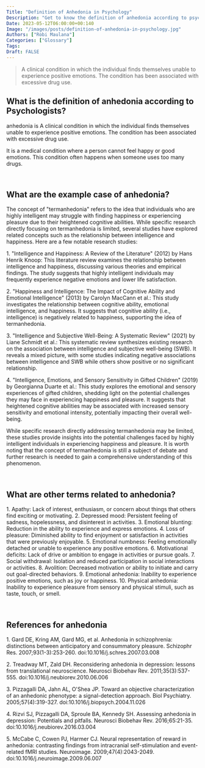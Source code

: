 ```yaml
---
Title: "Definition of Anhedonia in Psychology"
Description: "Get to know the definition of anhedonia according to psychologists."
Date: 2023-05-12T06:00:00+00:140
Image: "/images/posts/definition-of-anhedonia-in-psychology.jpg"
Authors: ["Robi Maulana"]
Categories: ["Glossary"]
Tags: 
Draft: FALSE
---
```





> A clinical condition in which the individual finds themselves unable to experience positive emotions. The condition has been associated with excessive drug use.

## What is the definition of anhedonia according to Psychologists?

anhedonia is A clinical condition in which the individual finds themselves unable to experience positive emotions. The condition has been associated with excessive drug use.

It is a medical condition where a person cannot feel happy or good emotions. This condition often happens when someone uses too many drugs.

 

## What are the example case of anhedonia?

The concept of "termanhedonia" refers to the idea that individuals who are highly intelligent may struggle with finding happiness or experiencing pleasure due to their heightened cognitive abilities. While specific research directly focusing on termanhedonia is limited, several studies have explored related concepts such as the relationship between intelligence and happiness. Here are a few notable research studies:

1\. "Intelligence and Happiness: A Review of the Literature" (2012) by Hans Henrik Knoop: This literature review examines the relationship between intelligence and happiness, discussing various theories and empirical findings. The study suggests that highly intelligent individuals may frequently experience negative emotions and lower life satisfaction.

2\. "Happiness and Intelligence: The Impact of Cognitive Ability and Emotional Intelligence" (2013) by Carolyn MacCann et al.: This study investigates the relationship between cognitive ability, emotional intelligence, and happiness. It suggests that cognitive ability (i.e., intelligence) is negatively related to happiness, supporting the idea of termanhedonia.

3\. "Intelligence and Subjective Well-Being: A Systematic Review" (2021) by Liane Schmidt et al.: This systematic review synthesizes existing research on the association between intelligence and subjective well-being (SWB). It reveals a mixed picture, with some studies indicating negative associations between intelligence and SWB while others show positive or no significant relationship.

4\. "Intelligence, Emotions, and Sensory Sensitivity in Gifted Children" (2019) by Georgianna Duarte et al.: This study explores the emotional and sensory experiences of gifted children, shedding light on the potential challenges they may face in experiencing happiness and pleasure. It suggests that heightened cognitive abilities may be associated with increased sensory sensitivity and emotional intensity, potentially impacting their overall well-being.

While specific research directly addressing termanhedonia may be limited, these studies provide insights into the potential challenges faced by highly intelligent individuals in experiencing happiness and pleasure. It is worth noting that the concept of termanhedonia is still a subject of debate and further research is needed to gain a comprehensive understanding of this phenomenon.

 

## What are other terms related to anhedonia?

1\. Apathy: Lack of interest, enthusiasm, or concern about things that others find exciting or motivating. 2. Depressed mood: Persistent feeling of sadness, hopelessness, and disinterest in activities. 3. Emotional blunting: Reduction in the ability to experience and express emotions. 4. Loss of pleasure: Diminished ability to find enjoyment or satisfaction in activities that were previously enjoyable. 5. Emotional numbness: Feeling emotionally detached or unable to experience any positive emotions. 6. Motivational deficits: Lack of drive or ambition to engage in activities or pursue goals. 7. Social withdrawal: Isolation and reduced participation in social interactions or activities. 8. Avolition: Decreased motivation or ability to initiate and carry out goal-directed behaviors. 9. Emotional anhedonia: Inability to experience positive emotions, such as joy or happiness. 10. Physical anhedonia: Inability to experience pleasure from sensory and physical stimuli, such as taste, touch, or smell.

 

## References for anhedonia

1\. Gard DE, Kring AM, Gard MG, et al. Anhedonia in schizophrenia: distinctions between anticipatory and consummatory pleasure. Schizophr Res. 2007;93(1-3):253-260. doi:10.1016/j.schres.2007.03.008

2\. Treadway MT, Zald DH. Reconsidering anhedonia in depression: lessons from translational neuroscience. Neurosci Biobehav Rev. 2011;35(3):537-555. doi:10.1016/j.neubiorev.2010.06.006

3\. Pizzagalli DA, Jahn AL, O'Shea JP. Toward an objective characterization of an anhedonic phenotype: a signal-detection approach. Biol Psychiatry. 2005;57(4):319-327. doi:10.1016/j.biopsych.2004.11.026

4\. Rizvi SJ, Pizzagalli DA, Sproule BA, Kennedy SH. Assessing anhedonia in depression: Potentials and pitfalls. Neurosci Biobehav Rev. 2016;65:21-35. doi:10.1016/j.neubiorev.2016.03.004

5\. McCabe C, Cowen PJ, Harmer CJ. Neural representation of reward in anhedonia: contrasting findings from intracranial self-stimulation and event-related fMRI studies. Neuroimage. 2009;47(4):2043-2049. doi:10.1016/j.neuroimage.2009.06.007
